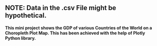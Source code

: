 ## NOTE: Data in the .csv File might be hypothetical.

#### This mini project shows the GDP of various Countries of the World on a Choropleth Plot Map. This has been achieved with the help of Plotly Python library.
